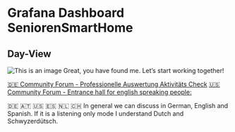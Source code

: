 # Grafana Dashboard SeniorenSmartHome
## Day-View
![This is an image](/images/Professionelle-Auswertung-Aktivität-und-Bewegung-im-Seniorensmarthome-inkusive-Herdabschaltung.png)
Great, you have found me. Let’s start working together!



[🇩🇪 Community Forum - Professionelle Auswertung Aktivitäts Check](https://community.homesmarthome.eu/t/professionelle-auswertung-aktivitaets-check/)
[🇺🇸 Community Forum - Entrance hall for english spreaking people:](https://community.homesmarthome.eu/t/open-source-let-s-work-together-entrance-hall/)

🇩🇪  🇦🇹 🇺🇸 🇪🇸 🇳🇱 🇨🇭
In general we can discuss in German, English and Spanish. If it is a listening only mode I understand Dutch and Schwyzerdütsch.
